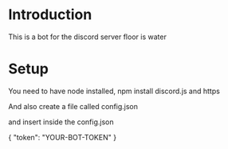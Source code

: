 # Introduction
This is a bot for the discord server floor is water

# Setup

You need to have node installed, npm install discord.js and https

And also create a file called config.json

and insert inside the config.json

{
    "token": "YOUR-BOT-TOKEN"
}